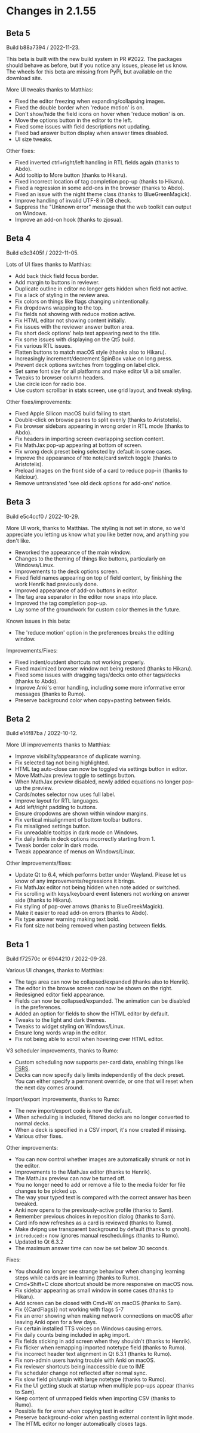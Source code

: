 # Changes in 2.1.55

## Beta 5

Build b88a7394 / 2022-11-23.

This beta is built with the new build system in PR #2022. The packages should
behave as before, but if you notice any issues, please let us know. The wheels
for this beta are missing from PyPi, but available on the download site.

More UI tweaks thanks to Matthias:

- Fixed the editor freezing when expanding/collapsing images.
- Fixed the double border when 'reduce motion' is on.
- Don't show/hide the field icons on hover when 'reduce motion' is on.
- Move the options button in the editor to the left.
- Fixed some issues with field descriptions not updating.
- Fixed bad answer button display when answer times disabled.
- UI size tweaks.

Other fixes:

- Fixed inverted ctrl+right/left handling in RTL fields again (thanks to Abdo).
- Add tooltip to More button (thanks to Hikaru).
- Fixed incorrect location of tag completion pop-up (thanks to Hikaru).
- Fixed a regression in some add-ons in the browser (thanks to Abdo).
- Fixed an issue with the night theme class (thanks to BlueGreenMagick).
- Improve handling of invalid UTF-8 in DB check.
- Suppress the "Unknown error" message that the web toolkit can output on Windows.
- Improve an add-on hook (thanks to zjosua).

## Beta 4

Build e3c3405f / 2022-11-05.

Lots of UI fixes thanks to Matthias:

- Add back thick field focus border.
- Add margin to buttons in reviewer.
- Duplicate outline in editor no longer gets hidden when field not active.
- Fix a lack of styling in the review area.
- Fix colors on things like flags changing unintentionally.
- Fix dropdowns wrapping to the top.
- Fix fields not showing with reduce motion active.
- Fix HTML editor not showing content initially.
- Fix issues with the reviewer answer button area.
- Fix short deck options' help text appearing next to the title.
- Fix some issues with displaying on the Qt5 build.
- Fix various RTL issues.
- Flatten buttons to match macOS style (thanks also to Hikaru).
- Increasingly increment/decrement SpinBox value on long press.
- Prevent deck options switches from toggling on label click.
- Set same font size for all platforms and make editor UI a bit smaller.
- Tweaks to browser column headers.
- Use circle icon for radio box.
- Use custom scrollbar in stats screen, use grid layout, and tweak styling.

Other fixes/improvements:

- Fixed Apple Silicon macOS build failing to start.
- Double-click on browse panes to split evenly (thanks to Aristotelis).
- Fix browser sidebars appearing in wrong order in RTL mode (thanks to Abdo).
- Fix headers in importing screen overlapping section content.
- Fix MathJax pop-up appearing at bottom of screen.
- Fix wrong deck preset being selected by default in some cases.
- Improve the appearance of hte note/card switch toggle (thanks to Aristotelis).
- Preload images on the front side of a card to reduce pop-in (thanks to Kelciour).
- Remove untranslated 'see old deck options for add-ons' notice.

## Beta 3

Build e5c4ccf0 / 2022-10-29.

More UI work, thanks to Matthias. The styling is not set in stone, so we'd appreciate you letting us know
what you like better now, and anything you don't like.

- Reworked the appearance of the main window.
- Changes to the theming of things like buttons, particularly on Windows/Linux.
- Improvements to the deck options screen.
- Fixed field names appearing on top of field content, by finishing the work Henrik had previously done.
- Improved appearance of add-on buttons in editor.
- The tag area separator in the editor now snaps into place.
- Improved the tag completion pop-up.
- Lay some of the groundwork for custom color themes in the future.

Known issues in this beta:

- The 'reduce motion' option in the preferences breaks the editing window.

Improvements/Fixes:

- Fixed indent/outdent shortcuts not working properly.
- Fixed maximized browser window not being restored (thanks to Hikaru).
- Fixed some issues with dragging tags/decks onto other tags/decks (thanks to Abdo).
- Improve Anki's error handling, including some more informative error messages (thanks to Rumo).
- Preserve background color when copy+pasting between fields.

## Beta 2

Build e14f87ba / 2022-10-12.

More UI improvements thanks to Matthias:

- Improve visibility/appearance of duplicate warning.
- Fix selected tag not being highlighted.
- HTML tag auto-close can now be toggled via settings button in editor.
- Move MathJax preview toggle to settings button.
- When MathJax preview disabled, newly added equations no longer pop-up the preview.
- Cards/notes selector now uses full label.
- Improve layout for RTL languages.
- Add left/right padding to buttons.
- Ensure dropdowns are shown within window margins.
- Fix vertical misalignment of bottom toolbar buttons.
- Fix misaligned settings button.
- Fix unreadable tooltips in dark mode on Windows.
- Fix daily limits in deck options incorrectly starting from 1.
- Tweak border color in dark mode.
- Tweak appearance of menus on Windows/Linux.

Other improvements/fixes:

- Update Qt to 6.4, which performs better under Wayland. Please let us know of any improvements/regressions
  it brings.
- Fix MathJax editor not being hidden when note added or switched.
- Fix scrolling with keys/keyboard event listeners not working on answer side (thanks to Hikaru).
- Fix styling of pop-over arrows (thanks to BlueGreekMagick).
- Make it easier to read add-on errors (thanks to Abdo).
- Fix type answer warning making text bold.
- Fix font size not being removed when pasting between fields.

## Beta 1

Build f72570c or 6944210 / 2022-09-28.

Various UI changes, thanks to Matthias:

- The tags area can now be collapsed/expanded (thanks also to Henrik).
- The editor in the browse screen can now be shown on the right.
- Redesigned editor field appearance.
- Fields can now be collapsed/expanded. The animation can be disabled in the preferences.
- Added an option for fields to show the HTML editor by default.
- Tweaks to the light and dark themes.
- Tweaks to widget styling on Windows/Linux.
- Ensure long words wrap in the editor.
- Fix not being able to scroll when hovering over HTML editor.

V3 scheduler improvements, thanks to Rumo:

- Custom scheduling now supports per-card data, enabling
  things like [FSRS](https://forums.ankiweb.net/t/how-did-i-publish-a-paper-in-acmkdd-as-an-undergraduate-a-fantastic-research-experience-on-spaced-repetition-algorithm-open-source-the-code-and-dataset/23387).
- Decks can now specify daily limits independently of the deck preset. You can either specify a permanent
  override, or one that will reset when the next day comes around.

Import/export improvements, thanks to Rumo:

- The new import/export code is now the default.
- When scheduling is included, filtered decks are no longer converted to normal decks.
- When a deck is specified in a CSV import, it's now created if missing.
- Various other fixes.

Other improvements:

- You can now control whether images are automatically shrunk or not in the editor.
- Improvements to the MathJax editor (thanks to Henrik).
- The MathJax preview can now be turned off.
- You no longer need to add or remove a file to the media folder for file changes to be picked up.
- The way your typed text is compared with the correct answer has been tweaked.
- Anki now opens to the previously-active profile (thanks to Sam).
- Remember previous choices in reposition dialog (thanks to Sam).
- Card info now refreshes as a card is reviewed (thanks to Rumo).
- Make dvipng use transparent background by default (thanks to gnnoh).
- `introduced:x` now ignores manual reschedulings (thanks to Rumo).
- Updated to Qt 6.3.2
- The maximum answer time can now be set below 30 seconds.

Fixes:

- You should no longer see strange behaviour when changing learning steps while cards are in learning (thanks to Rumo).
- Cmd+Shift+C cloze shortcut should be more responsive on macOS now.
- Fix sidebar appearing as small window in some cases (thanks to Hikaru).
- Add screen can be closed with Cmd+W on macOS (thanks to Sam).
- Fix {{CardFlags}} not working with flags 5-7
- Fix an error showing when making network connections on macOS after leaving Anki open for a few days.
- Fix certain installed TTS voices on Windows causing errors.
- Fix daily counts being included in apkg import.
- Fix fields sticking in add screen when they shouldn't (thanks to Henrik).
- Fix flicker when remapping imported notetype field (thanks to Rumo).
- Fix incorrect header text alignment in Qt 6.3.1 (thanks to Rumo).
- Fix non-admin users having trouble with Anki on macOS.
- Fix reviewer shortcuts being inaccessible due to IME
- Fix scheduler change not reflected after normal sync.
- Fix slow field pin/unpin with large notetype (thanks to Rumo).
- Fix the UI getting stuck at startup when multiple pop-ups appear (thanks to Sam).
- Keep content of unmapped fields when importing CSV (thanks to Rumo).
- Possible fix for error when copying text in editor
- Preserve background-color when pasting external content in light mode.
- The HTML editor no longer automatically closes tags.
